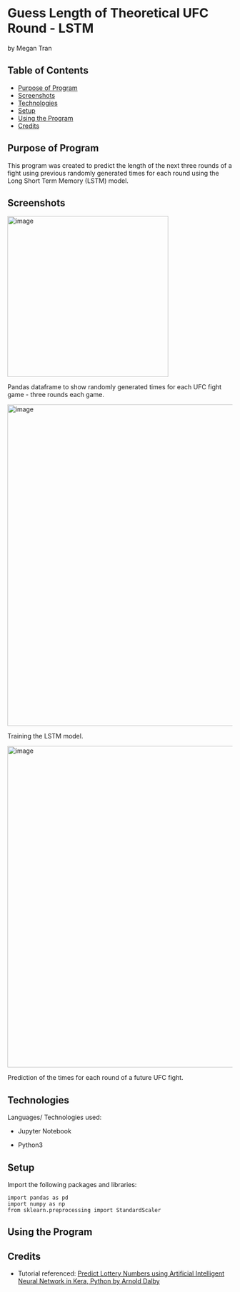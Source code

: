 # Guess Length of Theoretical UFC Round - LSTM
by Megan Tran

## Table of Contents
* [Purpose of Program](#Purpose-of-program)
* [Screenshots](#screenshots)
* [Technologies](#technologies)
* [Setup](#setup)
* [Using the Program](#Using-the-Program)
* [Credits](#Credits)

## Purpose of Program

This program was created to predict the length of the next three rounds of a fight using previous randomly generated times for each round using the Long Short Term Memory (LSTM) model. 

## Screenshots

<img width="360" alt="image" src="https://github.com/Sonicdaheghod/Long-Short-Term-Memory-LSTM-_Practice/assets/68253811/10d59077-2498-44eb-8cec-50be04152140">

Pandas dataframe to show randomly generated times for each UFC fight game - three rounds each game.

<img width="720" alt="image" src="https://github.com/Sonicdaheghod/Long-Short-Term-Memory-LSTM-_Practice/assets/68253811/5f4af440-844a-4fde-802e-513c38653bbf">

Training the LSTM model.

<img width="720" alt="image" src="https://github.com/Sonicdaheghod/Long-Short-Term-Memory-LSTM-_Practice/assets/68253811/685bd00b-d19d-4fc8-8cbb-c40b1d7cc507">

Prediction of the times for each round of a future UFC fight. 

## Technologies
Languages/ Technologies used:

* Jupyter Notebook

* Python3

## Setup

Import the following packages and libraries:

```
import pandas as pd
import numpy as np
from sklearn.preprocessing import StandardScaler

```
  
## Using the Program

## Credits

* Tutorial referenced: [Predict Lottery Numbers using Artificial Intelligent Neural Network in Kera, Python by Arnold Dalby](https://youtu.be/vN_EuIfD42g)


